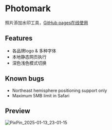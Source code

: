 # Photomark
照片添加水印工具，[GitHub pages在线使用](https://codeniuma.github.io/Photomark/)

## Features
* 各品牌logo & 多种字体
* 本地静态网页执行
* 深色浅色模式切换

## Known bugs
* Northeast hemisphere positioning support only
* Maximum 5MB limit in Safari

## Preview
![PixPin_2025-01-13_23-01-15](https://github.com/user-attachments/assets/8e430e65-10d1-445b-8e53-b1c2eb8f1928)

